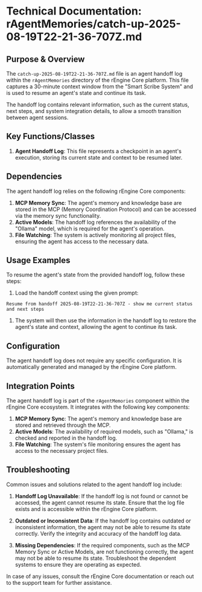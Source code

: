 # Technical Documentation: rAgentMemories/catch-up-2025-08-19T22-21-36-707Z.md

## Purpose & Overview

The `catch-up-2025-08-19T22-21-36-707Z.md` file is an agent handoff log within the `rAgentMemories` directory of the rEngine Core platform. This file captures a 30-minute context window from the "Smart Scribe System" and is used to resume an agent's state and continue its task.

The handoff log contains relevant information, such as the current status, next steps, and system integration details, to allow a smooth transition between agent sessions.

## Key Functions/Classes

1. **Agent Handoff Log**: This file represents a checkpoint in an agent's execution, storing its current state and context to be resumed later.

## Dependencies

The agent handoff log relies on the following rEngine Core components:

1. **MCP Memory Sync**: The agent's memory and knowledge base are stored in the MCP (Memory Coordination Protocol) and can be accessed via the memory sync functionality.
2. **Active Models**: The handoff log references the availability of the "Ollama" model, which is required for the agent's operation.
3. **File Watching**: The system is actively monitoring all project files, ensuring the agent has access to the necessary data.

## Usage Examples

To resume the agent's state from the provided handoff log, follow these steps:

1. Load the handoff context using the given prompt:

```
Resume from handoff 2025-08-19T22-21-36-707Z - show me current status and next steps
```

1. The system will then use the information in the handoff log to restore the agent's state and context, allowing the agent to continue its task.

## Configuration

The agent handoff log does not require any specific configuration. It is automatically generated and managed by the rEngine Core platform.

## Integration Points

The agent handoff log is part of the `rAgentMemories` component within the rEngine Core ecosystem. It integrates with the following key components:

1. **MCP Memory Sync**: The agent's memory and knowledge base are stored and retrieved through the MCP.
2. **Active Models**: The availability of required models, such as "Ollama," is checked and reported in the handoff log.
3. **File Watching**: The system's file monitoring ensures the agent has access to the necessary project files.

## Troubleshooting

Common issues and solutions related to the agent handoff log include:

1. **Handoff Log Unavailable**: If the handoff log is not found or cannot be accessed, the agent cannot resume its state. Ensure that the log file exists and is accessible within the rEngine Core platform.

1. **Outdated or Inconsistent Data**: If the handoff log contains outdated or inconsistent information, the agent may not be able to resume its state correctly. Verify the integrity and accuracy of the handoff log data.

1. **Missing Dependencies**: If the required components, such as the MCP Memory Sync or Active Models, are not functioning correctly, the agent may not be able to resume its state. Troubleshoot the dependent systems to ensure they are operating as expected.

In case of any issues, consult the rEngine Core documentation or reach out to the support team for further assistance.

